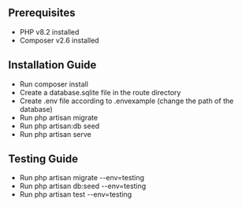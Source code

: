 ## Prerequisites

-   PHP v8.2 installed
-   Composer v2.6 installed

## Installation Guide

-   Run composer install
-   Create a database.sqlite file in the route directory
-   Create .env file according to .envexample (change the path of the database)
-   Run php artisan migrate
-   Run php artisan:db seed
-   Run php artisan serve

## Testing Guide

-   Run php artisan migrate --env=testing
-   Run php artisan db:seed --env=testing
-   Run php artisan test --env=testing

